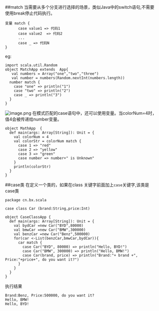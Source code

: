 ##match
当需要从多个分支进行选择的场景，类似Java中的switch语句,不需要使用break停止代码执行。
```
变量 match {
      case value1 => 代码1
      case value2  => 代码2
      ...
      case _ => 代码N
}
```
eg:
```
import scala.util.Random
object MatchApp extends  App{
   val numbers = Array("one","two","three")
   val number = numbers(Random.nextInt(numbers.length))
  number match {
    case "one" => println("1")
    case "two" => println("2")
    case _ => println("3")
  }
}
```
![image.png](https://upload-images.jianshu.io/upload_images/143845-11024bcf8c487f1f.png?imageMogr2/auto-orient/strip%7CimageView2/2/w/1240)
在模式匹配的case语句中，还可以使用变量。当colorNum=4时，值4会被传递给number变量。
```
object MathApp  {
  def main(args: Array[String]): Unit = {
    val colorNum = 4
    val colorStr = colorNum match {
      case 1 => "red"
      case 2 => "yellow"
      case 3 => "green"
      case number => number+" is Unknown"
    }
    println(colorStr)
  }
}

```
##case类
在定义一个类的，如果在class 关键字前面加上`case`关键字,该类是case类
```
package cn.bx.scala

case class Car (brand:String,price:Int)

object CaseClassApp {
  def main(args: Array[String]): Unit = {
    val bydCar =new Car("BYD",80000)
    val bmwCar =new Car("BMW",300000)
    val benzCar =new Car("Benz",500000)
    for(car <-List(benzCar,bmwCar,bydCar)){
      car match {
        case Car("BYD", 80000) => println("Hello, BYD!")
        case Car("BMW", 300000) => println("Hello, BMW!")
        case Car(brand, price) => println("Brand:"+ brand +", Price:"+price+", do you want it?")
      }
    }
  }
}
```
执行结果
```
Brand:Benz, Price:500000, do you want it?
Hello, BMW!
Hello, BYD!
```

